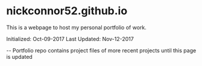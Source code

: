 # nickconnor52.github.io
This is a webpage to host my personal portfolio of work. 

Initialized: Oct-09-2017
Last Updated: Nov-12-2017

-- Portfolio repo contains project files of more recent projects until this page is updated
